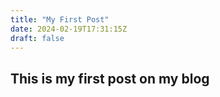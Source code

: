 ```yaml
---
title: "My First Post"
date: 2024-02-19T17:31:15Z
draft: false
---
```

## This is my first post on my blog
